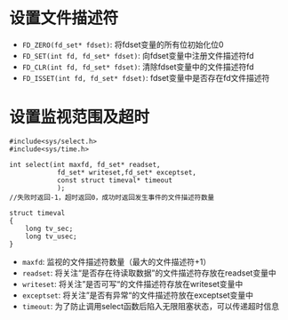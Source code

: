 # 设置文件描述符
- `FD_ZERO(fd_set* fdset)`: 将fdset变量的所有位初始化位0
- `FD_SET(int fd, fd_set* fdset)`: 向fdset变量中注册文件描述符fd
- `FD_CLR(int fd, fd_set* fdset)`: 清除fdset变量中的文件描述符fd
- `FD_ISSET(int fd, fd_set* fdset)`: fdset变量中是否存在fd文件描述符

# 设置监视范围及超时
```
#include<sys/select.h>
#include<sys/time.h>

int select(int maxfd, fd_set* readset, 
            fd_set* writeset,fd_set* exceptset, 
            const struct timeval* timeout
            );
//失败时返回-1，超时返回0，成功时返回发生事件的文件描述符数量

struct timeval
{
    long tv_sec;
    long tv_usec;
}
```
- `maxfd`: 监视的文件描述符数量（最大的文件描述符+1）
- `readset`: 将关注“是否存在待读取数据”的文件描述符存放在readset变量中
- `writeset`: 将关注”是否可写“的文件描述符存放在writeset变量中
- `exceptset`: 将关注”是否有异常“的文件描述符放在exceptset变量中
- `timeout`: 为了防止调用select函数后陷入无限阻塞状态，可以传递超时信息
